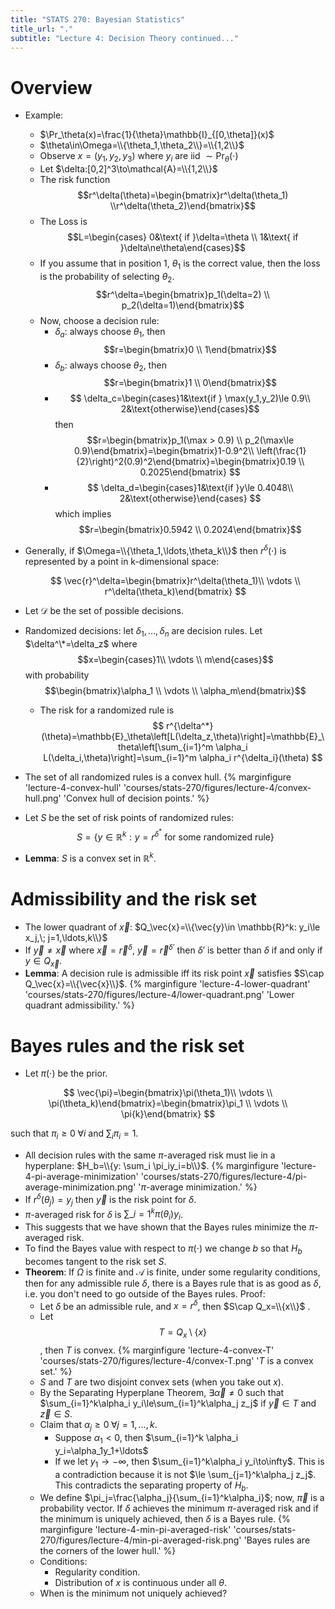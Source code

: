 ```yaml
---
title: "STATS 270: Bayesian Statistics"
title_url: "."
subtitle: "Lecture 4: Decision Theory continued..."
---
```


# Overview

- Example:
  - $\Pr_\theta(x)=\frac{1}{\theta}\mathbb{I}_{[0,\theta]}(x)$
  - $\theta\in\Omega=\\{\theta_1,\theta_2\\}=\\{1,2\\}$
  - Observe $x=(y_1,y_2,y_3)$ where $y_i$ are iid $\sim\Pr_\theta(\cdot)$
  - Let $\delta:[0,2]^3\to\mathcal{A}=\\{1,2\\}$
  - The risk function $$r^\delta(\theta)=\begin{bmatrix}r^\delta(\theta_1) \\r^\delta(\theta_2)\end{bmatrix}$$
  - The Loss is $$L=\begin{cases} 0&\text{ if }\delta=\theta \\ 1&\text{ if }\delta\ne\theta\end{cases}$$
  - If you assume that in position 1, $\theta_1$ is the correct value, then the
    loss is the probability of selecting $\theta_2$.
    $$r^\delta=\begin{bmatrix}p_1(\delta=2) \\ p_2(\delta=1)\end{bmatrix}$$
  - Now, choose a decision rule:
    - $\delta_a$: always choose $\theta_1$, then $$r=\begin{bmatrix}0 \\ 1\end{bmatrix}$$
    - $\delta_b$: always choose $\theta_2$, then $$r=\begin{bmatrix}1 \\ 0\end{bmatrix}$$
    - $$
      \delta_c=\begin{cases}1&\text{if } \max(y_1,y_2)\le 0.9\\
      2&\text{otherwise}\end{cases}$$ then $$r=\begin{bmatrix}p_1(\max > 0.9) \\ p_2(\max\le 0.9)\end{bmatrix}=\begin{bmatrix}1-0.9^2\\ \left(\frac{1}{2}\right)^2(0.9)^2\end{bmatrix}=\begin{bmatrix}0.19 \\ 0.2025\end{bmatrix}
      $$
    - $$
      \delta_d=\begin{cases}1&\text{if }y\le 0.4048\\
      2&\text{otherwise}\end{cases}
      $$
      which implies $$r=\begin{bmatrix}0.5942 \\ 0.2024\end{bmatrix}$$
- Generally, if $\Omega=\\{\theta_1,\ldots,\theta_k\\}$ then $r^\delta(\cdot)$
  is represented by a point in k-dimensional space:

  $$
  \vec{r}^\delta=\begin{bmatrix}r^\delta(\theta_1)\\ \vdots \\
  r^\delta(\theta_k)\end{bmatrix}
  $$

- Let $\mathcal{D}$ be the set of possible decisions.
- Randomized decisions: let $\delta_1,\ldots,\delta_n$ are decision rules. Let
  $\delta^\*=\delta_z$ where $$x=\begin{cases}1\\ \vdots \\ m\end{cases}$$ with
  probability $$\begin{bmatrix}\alpha_1 \\ \vdots \\ \alpha_m\end{bmatrix}$$
  - The risk for a randomized rule is
    $$
    r^{\delta^*}(\theta)=\mathbb{E}_\theta\left[L(\delta_z,\theta)\right]=\mathbb{E}_\theta\left[\sum_{i=1}^m
    \alpha_i L(\delta_i,\theta)\right]=\sum_{i=1}^m \alpha_i
    r^{\delta_i}(\theta)
    $$
- The set of all randomized rules is a convex hull.
  {% marginfigure 'lecture-4-convex-hull' 'courses/stats-270/figures/lecture-4/convex-hull.png' 'Convex hull of decision points.' %}

- Let $S$ be the set of risk points of randomized rules: $$S=\{y\in \mathbb{R}^k: y=r^{\delta^*} \text{ for some randomized rule}\}$$
- **Lemma**: $S$ is a convex set in $\mathbb{R}^k$.

# Admissibility and the risk set

- The lower quadrant of $\vec{x}$: $Q_\vec{x}=\\{\vec{y}\in \mathbb{R}^k: y_i\le x_j,\; j=1,\ldots,k\\}$
- If $\vec{y}\ne \vec{x}$ where $\vec{x}=\vec{r}^\delta$,
  $\vec{y}=\vec{r}^{\delta'}$ then $\delta'$ is better than $\delta$ if and only
  if $y\in Q_\vec{x}$.
- **Lemma**: A decision rule is admissible iff its risk point $\vec{x}$
  satisfies $S\cap Q_\vec{x}=\\{\vec{x}\\}$.
  {% marginfigure 'lecture-4-lower-quadrant' 'courses/stats-270/figures/lecture-4/lower-quadrant.png' 'Lower quadrant admissibility.' %}

# Bayes rules and the risk set

- Let $\pi(\cdot)$ be the prior.

$$
\vec{\pi}=\begin{bmatrix}\pi(\theta_1)\\ \vdots \\
\pi(\theta_k)\end{bmatrix}=\begin{bmatrix}\pi_1 \\ \vdots \\
\pi{k}\end{bmatrix}
$$

such that $\pi_i\ge0\;\forall i$ and $\sum_i \pi_i=1$.

- All decision rules with the same $\pi$-averaged risk must lie in a hyperplane:
  $H_b=\\{y: \sum_i \pi_iy_i=b\\}$.
  {% marginfigure 'lecture-4-pi-average-minimization' 'courses/stats-270/figures/lecture-4/pi-average-minimization.png' '$\pi$-average minimization.' %}
- If $r^\delta(\theta_j)=y_j$ then $\vec{y}$ is the risk point for $\delta$.
- $\pi$-averaged risk for $\delta$ is $\sum\_{i=1}^k \pi(\theta_i)y_i$.
- This suggests that we have shown that the Bayes rules minimize the
  $\pi$-averaged risk.
- To find the Bayes value with respect to $\pi(\cdot)$ we change $b$ so that
  $H_b$ becomes tangent to the risk set $S$.
- **Theorem**: If $\Omega$ is finite and $\mathcal{A}$ is finite, under some
  regularity conditions, then for any admissible rule $\delta$, there is a Bayes
  rule that is as good as $\delta$, i.e. you don't need to go outside of the
  Bayes rules. Proof:
  - Let $\delta$ be an admissible rule, and $x=r^\delta$, then $S\cap
      Q_x=\\{x\\}$ .
  - Let $$T=Q_x\setminus\{x\}$$, then $T$ is convex.
    {% marginfigure 'lecture-4-convex-T' 'courses/stats-270/figures/lecture-4/convex-T.png' '$T$ is a convex set.' %}
  - $S$ and $T$ are two disjoint convex sets (when you take out $x$).
  - By the Separating Hyperplane Theorem, $\exists\vec{\alpha}\ne 0$
    such that $\sum_{i=1}^k\alpha_i y_i\le\sum_{i=1}^k\alpha_j z_j$ if
    $\vec{y}\in T$ and $\vec{z}\in S$.
  - Claim that $\alpha_j\ge 0\;\forall j=1,\ldots,k$.
    - Suppose $\alpha_1<0$, then $\sum_{i=1}^k \alpha_i y_i=\alpha_1y_1+\ldots$
    - If we let $y_1\to -\infty$, then $\sum_{i=1}^k\alpha_i y_i\to\infty$. This
      is a contradiction because it is not $\le \sum_{j=1}^k\alpha_j z_j$. This
      contradicts the separating property of $H_b$.
  - We define $\pi_j=\frac{\alpha_j}{\sum_{i=1}^k\alpha_i}$; now, $\vec{\pi}$ is
    a probability vector. If $\delta$ achieves the minimum $\pi$-averaged risk and
    if the minimum is uniquely achieved, then $\delta$ is a Bayes rule.
    {% marginfigure 'lecture-4-min-pi-averaged-risk' 'courses/stats-270/figures/lecture-4/min-pi-averaged-risk.png' 'Bayes rules are the corners of the lower hull.' %}
  - Conditions:
    - Regularity condition.
    - Distribution of $x$ is continuous under all $\theta$.
  - When is the minimum not uniquely achieved?
